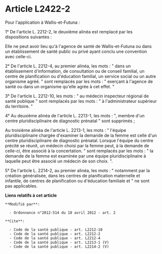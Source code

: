 # Article L2422-2

Pour l'application à Wallis-et-Futuna : 

1° De l'article L. 2212-2, le deuxième alinéa est remplacé par les dispositions suivantes : 

Elle ne peut avoir lieu qu'à l'agence de santé de Wallis-et-Futuna ou dans un établissement de santé public ou privé ayant
conclu une convention avec celle-ci. 

2° De l'article L. 2212-4, au premier alinéa, les mots : " dans un établissement d'information, de consultation ou de conseil
familial, un centre de planification ou d'éducation familial, un service social ou un autre organisme agréé. " sont remplacés
par les mots : " exerçant à l'agence de santé ou dans un organisme qu'elle agrée à cet effet. " 

3° De l'article L. 2212-10, les mots : " au médecin inspecteur régional de santé publique " sont remplacés par les mots : " à
l'administrateur supérieur du territoire. " 

4° Au deuxième alinéa de l'article L. 2213-1, les mots : ", membre d'un centre pluridisciplinaire de diagnostic prénatal "
sont supprimés ; 

Au troisième alinéa de l'article L. 2213-1, les mots : " l'équipe pluridisciplinaire chargée d'examiner la demande de la
femme est celle d'un centre pluridisciplinaire de diagnostic prénatal. Lorsque l'équipe du centre précité se réunit, un
médecin choisi par la femme peut, à la demande de celle-ci, être associé à la concertation. " sont remplacés par les mots : "
la demande de la femme est examinée par une équipe pluridisciplinaire à laquelle peut être associé un médecin de son choix.
". 

5° De l'article L. 2214-2, au premier alinéa, les mots : " notamment par la création généralisée, dans les centres de
planification maternelle et infantile, de centres de planification ou d'éducation familiale et " ne sont pas applicables.

**Liens relatifs à cet article**

	**Modifié par**:

	  - Ordonnance n°2012-514 du 18 avril 2012 - art. 2

	**Cite**:

	  - Code de la santé publique - art. L2212-10
	  - Code de la santé publique - art. L2212-2
	  - Code de la santé publique - art. L2212-4
	  - Code de la santé publique - art. L2213-1 (V)
	  - Code de la santé publique - art. L2214-2 (V)
